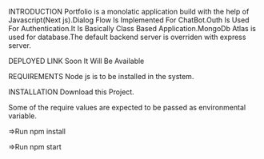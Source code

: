 INTRODUCTION
Portfolio is a monolatic application build with the help of Javascript(Next js).Dialog Flow Is Implemented For ChatBot.Outh Is Used For Authentication.It Is Basically Class Based Application.MongoDb Atlas is used for database.The default backend server is overriden with express server.

DEPLOYED LINK
Soon It Will Be Available

REQUIREMENTS
Node js is to be installed in the system.

INSTALLATION
Download this Project.

Some of the require values are expected to be passed as environmental variable.

=>Run npm install

=>Run npm start


